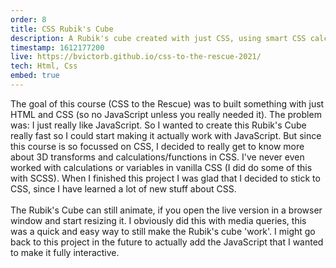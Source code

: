 ```yaml
---
order: 8
title: CSS Rubik's Cube
description: A Rubik's cube created with just CSS, using smart CSS calculations/functions and 3D transforms. It can animate by ajusting your window size. 
timestamp: 1612177200
live: https://bvictorb.github.io/css-to-the-rescue-2021/
tech: Html, Css
embed: true
---
```


The goal of this course (CSS to the Rescue) was to built something with just HTML and CSS (so no JavaScript unless you really needed it). The problem was: I just really like JavaScript. So I wanted to create this Rubik's Cube really fast so I could start making it actually work with JavaScript. But since this course is so focussed on CSS, I decided to really get to know more about 3D transforms and calculations/functions in CSS. I've never even worked with calculations or variables in vanilla CSS (I did do some of this with SCSS). When I finished this project I was glad that I decided to stick to CSS, since I have learned a lot of new stuff about CSS.  
&nbsp;  
The Rubik's Cube can still animate, if you open the live version in a browser window and start resizing it. I obviously did this with media queries, this was a quick and easy way to still make the Rubik's cube 'work'. I might go back to this project in the future to actually add the JavaScript that I wanted to make it fully interactive.

